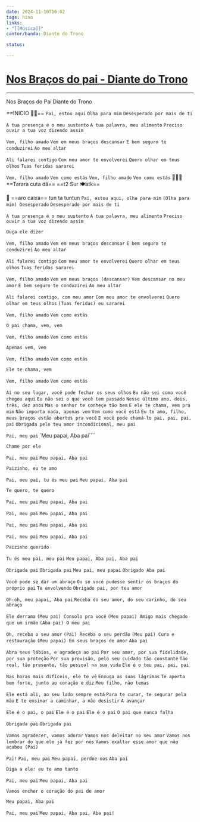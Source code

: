 ```yaml
---
date: 2024-11-10T16:02
tags: hino
links: 
- "[[Música]]"
cantor/banda: Diante do Trono

status: 

---
```

# [Nos Braços do pai - Diante do Trono]()
---

Nos Braços do Pai
Diante do Trono

==INICIO 🎹🎤==
`Pai, estou aqui`
`Olha para mim`
`Desesperado por mais de ti`

`A tua presença é o meu sustento`
`A tua palavra, meu alimento`
`Preciso ouvir a tua voz dizendo assim`

`Vem, filho amado`
`Vem em meus braços descansar`
`E bem seguro te conduzirei`
`Ao meu altar`

`Ali falarei contigo`
`Com meu amor te envolverei`
`Quero olhar em teus olhos`
`Tuas feridas sararei`

`Vem, filho amado`
`Vem como estás`
`Vem, filho amado`
`Vem como estás` 🥁🥁🥁==Tarara cuta dã== ==t2 Sur 🍽️atk==

🥁 ==aro caixa== tun ta tuntun
`Pai, estou aqui, olha para mim`
`(Olha para mim) Desesperado`
`Desesperado por mais de ti`

`A tua presença é o meu sustento`
`A tua palavra, meu alimento`
`Preciso ouvir a tua voz dizendo assim`

`Ouça ele dizer`

`Vem, filho amado`
`Vem em meus braços descansar`
`E bem seguro te conduzirei`
`Ao meu altar`

`Ali falarei contigo`
`Com meu amor te envolverei`
`Quero olhar em teus olhos`
`Tuas feridas sararei`

`Vem, filho amado`
`Vem em meus braços (descansar)`
`Vem descansar no meu amor`
`E bem seguro te conduzirei`
`Ao meu altar`

`Ali falarei contigo, com meu amor`
`Com meu amor te envolverei`
`Quero olhar em teus olhos`
`(Tuas feridas) eu sararei`

`Vem, filho amado`
`Vem como estás`

`O pai chama, vem, vem`

`Vem, filho amado`
`Vem como estás`

`Apenas vem, vem`

`Vem, filho amado`
`Vem como estás`

`Ele te chama, vem`

`Vem, filho amado`
`Vem como estás`

`Aí no seu lugar, você pode fechar os seus olhos`
`Eu não sei como você chegou aqui`
`Eu não sei o que você tem passado`
`Nesse último ano, dois, três, dez anos`
`Mas o senhor te conheçe tão bem`
`E ele te chama, vem pra mim`
`Não importa nada, apenas vem`
`Vem como você está`
`Eu te amo, filho, meus braços estão abertos pra você`
`E você pode chamá-lo pai, pai, pai, pai`
`Obrigada pelo teu amor incondicional, meu pai`

`Pai, meu pai`
`Meu papai, Aba pai````

`Chame por ele`

`Pai, meu pai`
`Meu papai, Aba pai`

`Paizinho, eu te amo`

`Pai, meu pai, tu és meu pai`
`Meu papai, Aba pai`

`Te quero, te quero`

`Pai, meu pai`
`Meu papai, Aba pai`

`Pai, meu pai`
`Meu papai, Aba pai`

`Pai, meu pai`
`Meu papai, Aba pai`

`Pai, meu pai`
`Meu papai, Aba pai`

`Paizinho querido`

`Tu és meu pai, meu pai`
`Meu papai, Aba pai, Aba pai`

`Obrigada pai`
`Obrigada pai`
`Meu pai, meu papai`
`Obrigado Aba pai`

`Você pode se dar um abraço`
`Ou se você pudesse sentir os braços do próprio pai`
`Te envolvendo`
`Obrigado pai, por teu amor`

`Oh-oh, meu papai, Aba pai`
`Receba do seu amor, do seu carinho, do seu abraço`

`Ele derrama`
`(Meu pai) Consolo pra você`
`(Meu papai) Amigo mais chegado que um irmão`
`(Aba pai) O meu pai`

`Oh, receba o seu amor`
`(Pai) Receba o seu perdão`
`(Meu pai) Cura e restauração`
`(Meu papai) Em seus braços de amor`
`Aba pai`

`Abra seus lábios, e agradeça ao pai`
`Por seu amor, por sua fidelidade, por sua proteção`
`Por sua provisão, pelo seu cuidado tão constante`
`Tão real, tão presente, tão pessoal na sua vida`
`Ele é o teu pai, pai, pai`

`Nas horas mais difíceis, ele te vê`
`Enxuga as suas lágrimas`
`Te aperta bem forte, junto ao coração e diz`
`Meu filho, não temas`

`Ele está ali, ao seu lado sempre está`
`Para te curar, te segurar pela mão`
`E te ensinar a caminhar, a não desistir`
`A avançar`

`Ele é o pai, o pai`
`Ele é o pai`
`Ele é o pai`
`O pai que nunca falha`

`Obrigada pai`
`Obrigada pai`

`Vamos agradecer, vamos adorar`
`Vamos nos deleitar no seu amor`
`Vamos nos lembrar do que ele já fez por nós`
`Vamos exaltar esse amor que não acabou (Pai)`

`Pai!`
`Pai, meu pai`
`Meu papai, perdoe-nos`
`Aba pai`

`Diga a ele: eu te amo tanto`

`Pai, meu pai`
`Meu papai, Aba pai`

`Vamos encher o coração do pai de amor`

`Meu papai, Aba pai`

`Pai, meu pai`
`Meu papai, Aba pai, Aba pai!`
